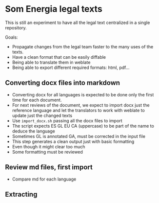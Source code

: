 # Som Energia legal texts

This is still an experiment to have all the legal text centralized in a single repository.

Goals:

- Propagate changes from the legal team faster to the many uses of the texts.
- Have a clean format that can be easily diffable
- Being able to translate them in weblate
- Being able to export different required formats: html, pdf...

## Converting docx files into markdown

- Converting docx for all languages is expected to be done only the first time for each document.
- For next reviews of the document, we expect to import docx just the reference language and let the translators to work with weblate to update just the changed texts
- Use `import_docx.sh` passing all the docx files to import
- The script expects ES GL EU CA (uppercase) to be part of the name to deduce the language
- Sometimes GL is annotated GA, must be corrected in the input file
- This step generates a clean output just with basic formatting
- Even though it might clear too much
- Some formatting must be reviewed


## Review md files, first import

- Compare md for each language 


## Extracting 

